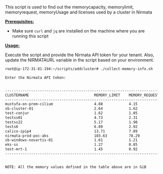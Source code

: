 This script is used to find out the memorycapacity, memorylimit, memoryrequest, memoryUsage and licenses used by a cluster in Nirmata

<ins>**Prerequisites:**</ins>

- Make sure `curl` and `jq` are installed on the machine where you are running this script



<ins>**Usage:**</ins>

Execute the script and provide the Nirmata API token for your tenant. Also, update the NIRMATAURL variable in the script based on your environment. 

```sh
root@ip-172-31-81-194:~/scripts/addcluster# ./collect-memory-info.sh

Enter the Nirmata API token:


------------------------------------------------------------------------------------------------------------------------
CLUSTERNAME                              MEMORY_LIMIT    MEMORY_REQUEST  MEMORY_CAPACITY MEMORY_USAGE    LICENSES_USED
------------------------------------------------------------------------------------------------------------------------
mustufa-on-prem-cilium                   4.88            4.15            16              7.75            1
sb-cluster-01                            2.64            1.62            8               4.96            1
test-conjur                              1.62            1.05            8               2.52            1
testss01                                 4.73            2.31            8               4.61            1
testss22                                 5.17            1.98            16              4.49            1
tests6                                   6.89            2.92            15              7.06            1
calico-ipip4                             13.71           7.89            52              22.10           2
nirmata-prod-poc-aks                     103.63          78.29           102             32.00           4
sb-windows-novartis-01                   1.61            1.21            12              2.83            1
eks-ss                                   1.27            0.85            4               0.73            1
test-mrt-1                               1.45            0.92            8               0.00            1
------------------------------------------------------------------------------------------------------------------------
                                                                                         TOTAL_LICENSES: 15

NOTE: All the memory values defined in the table above are in GiB

```

